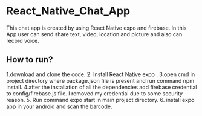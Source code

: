 # React_Native_Chat_App
This chat app is created by using React Native expo and firebase. In this App user can send share text, video, location and picture and also can record voice.

## How to run?
1.download and clone the code.
2. Install React Native expo .
3.open cmd in project directory where package.json file is present and run command npm install.
4.after the installation of all the dependencies add firebase credential to config/firebase.js file. 
   I removed my credential due to some security reason.
5. Run command expo start in main project directory.
6. install expo app in your android and scan the barcode.
